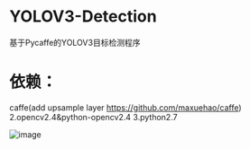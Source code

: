 # YOLOV3-Detection
基于Pycaffe的YOLOV3目标检测程序

# 依赖：
caffe(add upsample layer https://github.com/maxuehao/caffe) 2.opencv2.4&python-opencv2.4 3.python2.7

![image](https://github.com/maxuehao/caffe-yolo/blob/master/demo.png)

